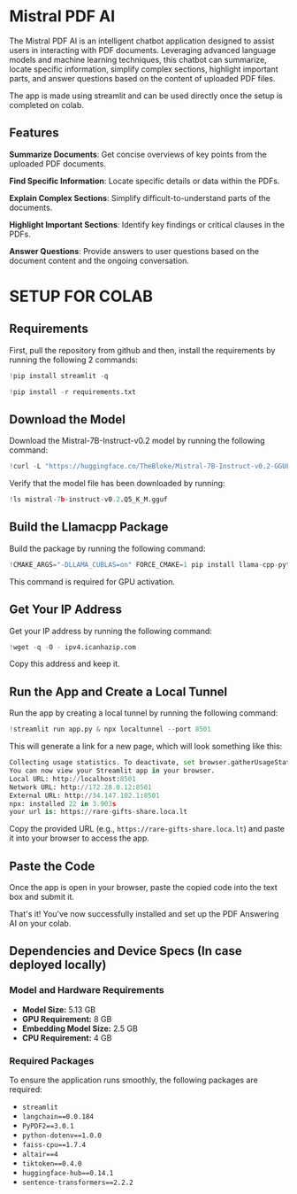 # Mistral PDF AI

The Mistral PDF AI is an intelligent chatbot application designed to assist users in interacting with PDF documents. Leveraging advanced language models and machine learning techniques, this chatbot can summarize, locate specific information, simplify complex sections, highlight important parts, and answer questions based on the content of uploaded PDF files.

The app is made using streamlit and can be used directly once the setup is completed on colab.

## Features 
**Summarize Documents**:  Get concise overviews of key points from the uploaded PDF documents.

**Find Specific Information**:  Locate specific details or data within the PDFs.

**Explain Complex Sections**:  Simplify difficult-to-understand parts of the documents.

**Highlight Important Sections**:  Identify key findings or critical clauses in the PDFs.

**Answer Questions**:  Provide answers to user questions based on the document content and the ongoing conversation.

# SETUP FOR COLAB

## Requirements

First, pull the repository from github and then, install the requirements by running the following 2 commands:

```python
!pip install streamlit -q
```

```python
!pip install -r requirements.txt
```


## Download the Model

Download the Mistral-7B-Instruct-v0.2 model by running the following command:

```python
!curl -L "https://huggingface.co/TheBloke/Mistral-7B-Instruct-v0.2-GGUF/resolve/main/mistral-7b-instruct-v0.2.Q5_K_M.gguf?download=true" -o ./mistral-7b-instruct-v0.2.Q5_K_M.gguf
```

Verify that the model file has been downloaded by running:

```python
!ls mistral-7b-instruct-v0.2.Q5_K_M.gguf
```


## Build the Llamacpp Package

Build the package by running the following command:

```python
!CMAKE_ARGS="-DLLAMA_CUBLAS=on" FORCE_CMAKE=1 pip install llama-cpp-python
```

This command is required for GPU activation.


## Get Your IP Address

Get your IP address by running the following command:

```python
!wget -q -O - ipv4.icanhazip.com
```

Copy this address and keep it.


## Run the App and Create a Local Tunnel

Run the app by creating a local tunnel by running the following command:

```python
!streamlit run app.py & npx localtunnel --port 8501
```

This will generate a link for a new page, which will look something like this:


```python
Collecting usage statistics. To deactivate, set browser.gatherUsageStats to false.
You can now view your Streamlit app in your browser.
Local URL: http://localhost:8501
Network URL: http://172.28.0.12:8501
External URL: http://34.147.102.1:8501
npx: installed 22 in 3.903s
your url is: https://rare-gifts-share.loca.lt
```

Copy the provided URL (e.g., `https://rare-gifts-share.loca.lt`) and paste it into your browser to access the app.


## Paste the Code

Once the app is open in your browser, paste the copied code into the text box and submit it.

That's it! You've now successfully installed and set up the PDF Answering AI on your colab.

## Dependencies and Device Specs (In case deployed locally)

### Model and Hardware Requirements
- **Model Size:** 5.13 GB
- **GPU Requirement:** 8 GB
- **Embedding Model Size:** 2.5 GB
- **CPU Requirement:** 4 GB

### Required Packages
To ensure the application runs smoothly, the following packages are required:

- `streamlit`
- `langchain==0.0.184`
- `PyPDF2==3.0.1`
- `python-dotenv==1.0.0`
- `faiss-cpu==1.7.4`
- `altair==4`
- `tiktoken==0.4.0`
- `huggingface-hub==0.14.1`
- `sentence-transformers==2.2.2`



